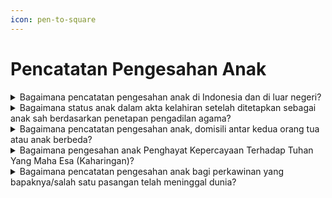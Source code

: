 ```yaml
---
icon: pen-to-square
---
```


# Pencatatan Pengesahan Anak

<details>

<summary>Bagaimana pencatatan pengesahan anak di Indonesia dan di luar negeri?</summary>

Berdasarkan penjelasan Pasal 50 ayat (1)&#x20;Undang-Undang Nomor 24 Tahun 2013 diatur bahwa Yang dimaksud dengan "Pengesahan Anak" merupakan pengesahan status seorang anak yang lahir dari perkawinan yang telah sah menurut hukum agama, pada saat pencatatan perkawinan dari kedua orang tua anak tersebut telah sah menurut hukum&#x20;negara.

**a. Pencatatan pengesahan anak di Indonesia.**

Setiap pengesahan anak wajib dilaporkan&#x20;oleh orang tua kepada Instansi Pelaksana paling lambat 30 (tiga puluh) hari sejak ayah dan ibu dari anak yang bersangkutan melakukan perkawinan dan mendapatkan akta perkawinan. Pengesahan anak hanya berlaku bagi anak yang orang tuanya telah melaksanakan perkawinan sah menurut&#x20;hukum agama dan hukum negara.

Persyaratan&#x20;pencatatan pengesahan anak dimaksud berupa:

1. kutipan akta kelahiran;
2. kutipan akta perkawinan yang menerangkan   &#x20;terjadinya peristiwa perkawinan agama atau kepercayaan terhadap Tuhan Yang Maha Esa terjadi sebelum kelahiran anak;
3. KK orang tua; dan
4. KTP-el; atau
5. Dokumen Pedalanan bagi ayah atau ibu   &#x20;Orang Asing.

Disdukcapil Kabupaten/Kota atau UPT Disdukcapil&#x20;Kabupaten/Kota mencatat dalam register akta&#x20;pengesahan anak dan menerbitkan kutipan akta pengesahan anak, membuat catatan pinggir dalam register akta kelahiran dan kutipan akta kelahiran serta kutipan akta pengakuan anak dan kutipan akta kelahiran yang telah diberikan&#x20;catatan pinggir disampaikan kepada Pemohon.

**b. Pencatatan pengesahan anak Penduduk yang&#x20;dilahirkan&#x20;sebelum orang&#x20;tuanya melaksanakan perkawinan sah menurut hukum agama atau kepercayaan terhadap Tuhan Yang Maha Esa dilakukan berdasarkan penetapan&#x20;pengadilan.**

Persyaratan pencatatan pengesahan anak&#x20;dimaksud berupa:

1. kutipan akta kelahiran;
2. kutipan akta perkawinan yang menerangkan   &#x20;terjadinya peristiwa perkawinan agama atau kepercayaan terhadap Tuhan Yang Maha Esa terjadi sebelum kelahiran anak; dan
3. Dokumen Perjalanan Republik Indonesia.

Disdukcapil Kabupaten/Kota atau UPT Disdukcapil&#x20;Kabupaten/Kota membuat catatan pinggir dalam&#x20;register akta kelahiran dan kutipan akta kelahiran dan kutipan akta kelahiran yang telah diberikan catatan pinggir disampaikan kepada Pemohon.

**c. Pencatatan pengesahan anak di luar negeri.**

1. **Pencatatan pengesahan anak bagi WNI**   \
   **Bukan Penduduk di luar negeri.**   \
   \
   Persyaratan pengesahan anak bagi WNI   &#x20;Bukan Penduduk di Luar Negeri dimaksud berupa:   \
   a) kutipan akta kelahiran;   \
   b) kutipan akta perkawinan yang   &#x20;menerangkan   &#x20;terjadinya peristiwa perkawinan agama atau Kepercayaan Terhadap Tuhan Yang Maha Esa terjadi   &#x20;sebelum kelahiran anak; dan   \
   c) Dokumen Perjalanan Republik Indonesia \
   \
   Perwakilan Republik Indonesia mencatat dalam register akta pengesahan anak dan menerbitkan kutipan akta pengesahan anak dan membuat catatan pinggir dalam register akta kelahiran dan kutipan akta kelahiran;   &#x20;serta kutipan akta pengesahan anak dan kutipan akta kelahiran yang telah diberikan catatan   &#x20;pinggir disampaikan kepada Pemohon.
2. **Pencatatan pengesahan anak bagi WNI   &#x20;Bukan Penduduk di luar negeri yang dilahirkan   &#x20;sebelum orangtuanya   &#x20;melaksanakan perkawinan sah menurut   &#x20;hukum agama atau kepercayaan terhadap Tuhan Yang Maha Esa.**   \
   \
   Persyaratan pengakuan anak bagi WNI Bukan   &#x20;Penduduk di luar negeri dimaksud berupa:   \
   a) salinan penetapan pengadilan dari   &#x20;pengadilan yang berwenang sesuai dengan ketentuan peraturan perundang undangan;   \
   b) kutipan akta kelahiran; dan   \
   c) Dokumen Perjalanan Republik Indonesia.\
   \
   Perwakilan RI membuat catatan pinggir dalam   &#x20;register akta kelahiran dan kutipan akta kelahiran; dan kutipan akta kelahiran yang telah diberikan catatan pinggir disampaikan Kepada Pemohon.

**Sumber rujukan:**&#x20;

* Pasal 50 Undang-Undang Nomor 24 Tahun 2013  &#x20;tentang Perubahan atas Undang-Undang Nomor 23 Tahun 2006 tentang Administrasi Kependudukan. ([link](https://dukcapil.kemendagri.go.id/download/detail/3))
* Pasal 50 dan Pasal 52 Peraturan Presiden Nomor  &#x20;96 Tahun 2018 tentang Persyaratan dan Tata Cara Pendaftaran Penduduk dan Pencatatan Sipil. ([link](https://dukcapil.kemendagri.go.id/download/detail/14))
* Pasal 75, Pasal 76, Pasal 77, Pasal 78 dan Pasal  &#x20;79 Peraturan Menteri Dalam Negeri Nomor 108 Tahun 2019 tentang Peraturan Pelaksanaan Peraturan Presiden Nomor 96 Tahun 2018 tentang Persyaratan dan Tata Cara Pendaftaran Penduduk dan Pencatatan Sipil. ([link](https://peraturan.bpk.go.id/Details/138582/permendagri-no-108-tahun-2019))
* Peraturan Menteri Dalam Negeri Nomor 109 Tahun  &#x20;2019 tentang Formulir dan Buku Yang Digunakan Dalam Administrasi Kependudukan. ([link](https://peraturan.bpk.go.id/Details/138575/permendagri-no-109-tahun-2019))
* Keputusan Menteri Dalam Negeri Nomor 400.8.2  5484.Dukcapil Tahun 2022 tentang Petunjuk Teknis  &#x20;Pelayanan Pencatatan Sipil.&#x20;
* Surat Dirjen Dukcapil yang ditujukan kepada  &#x20;Kepala Dinas Dukcapil di Seluruh Indonesia Nomor 470/13287/Dukcapil tanggal 28 September 2021  &#x20;hal Jenis Layanan, Persyaratan dan Penjelasan Pendaftaran Penduduk dan Pencatatan Sipil.

{% hint style="success" %}
Dibuat:  23 Juni 2025 10:00 WIB | Perubahan terakhir: 23 Juni 2025 10:00 WIB
{% endhint %}

</details>



<details>

<summary>Bagaimana status anak dalam akta kelahiran setelah ditetapkan sebagai anak sah berdasarkan penetapan pengadilan agama?</summary>

Pencantuman status anak dalam akta kelahiran&#x20;karena anak tersebut sudah ditetapkan sebagai anak sah dari kedua orang tuanya berdasarkan Penetapan Pengadilan Agama, maka nama kedua orang tuanya dapat dicantumkan dalam akta kelahiran anak dimaksud.

**Sumber rujukan:**

Surat Dirjen Dukcapil No. 472.11/13653/Dukcapil Tgl&#x20;15 Desember 2020 kpd Kadis Dukcapil Kab. Kudus.

{% hint style="success" %}
Dibuat:  23 Juni 2025 10:00 WIB | Perubahan terakhir: 23 Juni 2025 10:00 WIB
{% endhint %}

</details>



<details>

<summary>Bagaimana pencatatan pengesahan anak, domisili antar kedua orang tua atau anak berbeda?</summary>

a. Berdasarkan Pasal 102 b Undang-Undang Nomor&#x20;24 Tahun 2013, intinya diatur bahwa pelayanan administrasi kependudukan dilaporkan oleh penduduk di Disdukcapil Kabupaten/Kota tempat penduduk berdomisili.

Pencatatan pengesahan anak dilaksanakan di Disdukcapil Kabupaten/Kota tempat penduduk berdomisili. Apabila domisili antar kedua orang tua atau anak berbeda, maka&#x20;pencatatan dapat dilaksanakan di salah satu domisili orang tua.

Karena akta kelahiran anak yang bersangkutan&#x20;diterbitkan oleh Disdukcapil Kabupaten/Kota A, sedangkan orang tuanya sudah menjadi penduduk Kabupaten/Kota B, maka pencatatan pengesahan anak&#x20;dilaksanakan di&#x20;Kabupaten/Kota B.&#x20;Selanjutnya B,&#x20;memberitahukan kepada Disdukcapil&#x20;Kabupaten/Kota A untuk membuat catatan pinggir pengesahan anak tersebut pada register akta kelahiran dimaksud.

b. Pasal 1 angka 39 Praturan Menteri Dalam Negeri&#x20;Nomor 19 Tahun 2010, disebutkan bahwa catatan pinggir diletakkan pada bagian pinggir akta atau bagian akta yang memungkinkan (di dalam/bagian muka atau belakang akta). Karena fotokopi kutipan akta kelahiran yang dilampirkan masih tersedia tempat yang cukup untuk membuat&#x20;catatan pinggir, yaitu di halaman depan sebelah kiri bawah serta pada halaman belakang sebelah kiri bawah dan di antara catatan pinggir sebelah kanan, Disdukcapil&#x20;Kabupaten/Kota&#x20;dapat membuat catatan pinggir pada tempat yang masih&#x20;tersedia tersebut.

**Sumber rujukan:**&#x20;

* Pasal 102 b UU Nomor 24 Tahun 2013 tentang  &#x20;Perubahan atas Undang-Undang Nomor 23 Tahun  &#x20;2006 tentang Administrasi Kependudukan. ([link](https://dukcapil.kemendagri.go.id/download/detail/3))
* Surat Dirjen Dukcapil No. 472.33/5020/Dukcapil Tgl  &#x20;16 Maret 2018 kpd Kadis Dukcapil Kab. Bangka Barat.

{% hint style="success" %}
Dibuat:  23 Juni 2025 10:00 WIB | Perubahan terakhir: 23 Juni 2025 10:00 WIB
{% endhint %}

</details>



<details>

<summary>Bagaimana pengesahan anak Penghayat Kepercayaan Terhadap Tuhan Yang Maha Esa (Kaharingan)?</summary>

a. Berdasarkan Pasal 50 ayat (1) Undang Undang&#x20;Nomor 24 Tahun 2013, mengamanatkan bahwa pengesahan anak merupakan pengesahan status seorang anak yang lahir dari perkawinan yang telah sah menurut hukum agama, pada saat pencatatan perkawinan dari kedua orang tua anak&#x20;tersebut telah sah menurut hukum Negara.

b. Merujuk Pasal 52 ayat (1) Peraturan Presiden&#x20;Nomor 96 Tahun 2018, yang pada intinya mengatur bahwa pencatatan pengesahan anak yang dilahirkan&#x20;sebelum orang&#x20;tuanya melaksanakan perkawinan sah menurut hukum&#x20;agama atau kepercayaan terhadap Tuhan YME dilakukan berdasarkan penetapan pengadilan.

c. Sehubungan dengan ketentuan diatas, diberikan&#x20;penjelasan bahwa:

1. Terhadap anak yang lahir dari perkawinan sah   &#x20;berdasarkan   &#x20;Penghayat   &#x20;Kepercayaan   &#x20;Terhadap Tuhan YME tetapi organisasi dan   &#x20;penghayat kepercayaan belum terdaftar dan tercatat pada kementerian yang membidangi kebudayaan maka status anak pada akta   &#x20;kelahiran adalah anak seorang ibu. Tetapi   &#x20;apabila dalam Kartu Keluarga status orang tua sudah menunjukkan hubungan pasangan suami isteri maka dapat juga dicantumkan nama ayahnya dengan penambahan frasa   &#x20;"perkawinannya belum tercatat sesuai dengan   &#x20;peraturan perundang-undangan.
2. Terhadap anak yang dilahirkan sebelum   &#x20;organisasi   &#x20;dan pemuka penghayat   &#x20;kepercayaan terdaftar dan tercatat pada kementerian yang membidangi kebudayaan, dapat dilakukan pengesahan anak   &#x20;berdasarkan penetapan pengadilan.
3. Pengesahan anak dari pasangan suami isteri   &#x20;penghayat kepercayaan dapat dilakukan pencatatan tanpa penetapan pengadilan, engan ketentuan:   \
   a)   &#x20;anak lahir setelah perkawinan sah   &#x20;menurut   &#x20;Penghayat Kepercayaan Terhadap Tuhan YME; dan\
   b)   &#x20;Organisasi dan pemuka penghayat yang   &#x20;berwenang untuk mengawinkan sudah terdaftar dan tercatat di kementerian yang membidangi kebudayaan.

**Sumber rujukan:**&#x20;

* Pasal 50 ayat (1) Undang Undang Nomor 24 Tahun  &#x20;2013 tentang Perubahan atas Undang-Undang Nomor 23 Tahun 2006 tentang Administrasi Kependudukan. ([link](https://dukcapil.kemendagri.go.id/download/detail/3))
* Pasal 52 ayat (1) Peraturan Presiden Nomor 96  &#x20;Tahun 2018 tentang Persyaratan dan Tata Cara Pendaftaran Penduduk dan Pencatatan Sipil. ([link](https://dukcapil.kemendagri.go.id/download/detail/14))
* Surat Dirjen Dukcapil No. 472.33/8466/Dukcapil Tgl  &#x20;30 Oktober 2019 kpd Kadis Dukcapil Kab Kotabaru.

{% hint style="success" %}
Dibuat:  23 Juni 2025 10:00 WIB | Perubahan terakhir: 23 Juni 2025 10:00 WIB
{% endhint %}

</details>



<details>

<summary>Bagaimana pencatatan pengesahan anak bagi perkawinan yang bapaknya/salah satu pasangan telah meninggal dunia?</summary>

a. Berdasarkan Pasal 50 Undang-Undang Nomor 24&#x20;Tahun 2013 tentang perubahan atas Undang Undang Nomor 23 Tahun 2006 tentang Administrasi Kependudukan, diatur bahwa setiap pengesahan anak wajib dilaporkan oleh orang tua kepada Instansi Pelaksana sejak ayah dan ibu dari&#x20;anak yang bersangkutan melakukan perkawinan dan pendapatkan akta perkawinan. Pengesahan&#x20;anak hanya berlaku bagi anak yang orangtuanya telah melaksanakan perkawinan sah menurut hukum agama dan hukum negara;

b. Merujuk penjelasan di atas, maka pencatatan&#x20;pengesahan anak terhadap anak yang salah satu&#x20;orang tuanya telah meninggal dunia dan perkawinan orang tuanya telah disahkan oleh pengadilan, dapat dilaksanakan dengan\
persyaratan sebagai berikut:

1. kutipan akta kelahiran;
2. fotokopi salinan penetapan pengadilan;
3. fotokopi kutipan akta perkawinan;
4. fotokopi Kartu Keluarga;
5. fotokopi kutipan akta kematian orang tua;
6. SPTJM kebenaran data sebagai anak sah   &#x20;dengan 2 (dua) orang saksi.

Apabila perkawinan orangtuanya tidak dapat&#x20;dibuktikan dengan penetapan pengadilan maka pencatatan pengesahan anak tidak dapat dilakukan karena anak tersebut dilahirkan sebelum perkawinan sah menurut hukum agama dan kedua orang tuanya telah meninggal dunia sebagai pemohon dalam pencatatan pengesahan anak.

**Sumber rujukan:**&#x20;

* Pasal 50 Undang-Undang Nomor 24 Tahun 2013  &#x20;tentang Perubahan atas Undang-Undang Nomor 23 Tahun 2006 tentang Administrasi Kependudukan. ([link](https://dukcapil.kemendagri.go.id/download/detail/3))
* Surat Dirjen Dukcapil No. 472.33/18968/Dukcapil  &#x20;tgl 24 Desember 2021 kpd Kadis Suku Dukcapil Kota Administrasi Jakarta Utara



{% hint style="success" %}
Dibuat:  23 Juni 2025 10:00 WIB | Perubahan terakhir: 23 Juni 2025 10:00 WIB
{% endhint %}

</details>
